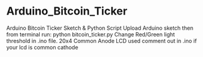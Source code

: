# Arduino_Bitcoin_Ticker
Arduino Bitcoin Ticker Sketch &amp; Python Script
Upload Arduino sketch then from terminal run:
python bitcoin_ticker.py
Change Red/Green light threshold in .ino file.
20x4 Common Anode LCD used comment out in .ino if your lcd is common cathode

